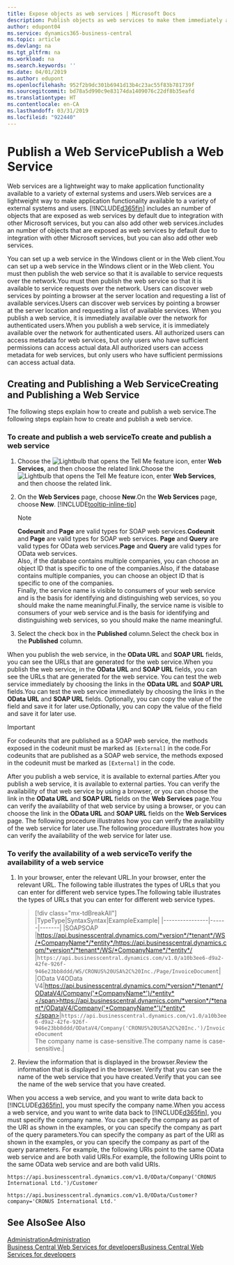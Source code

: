```yaml
---
title: Expose objects as web services | Microsoft Docs
description: Publish objects as web services to make them immediately available for your Business Central solution.
author: edupont04
ms.service: dynamics365-business-central
ms.topic: article
ms.devlang: na
ms.tgt_pltfrm: na
ms.workload: na
ms.search.keywords: ''
ms.date: 04/01/2019
ms.author: edupont
ms.openlocfilehash: 952f2b9dc301b6941d13b4c23ac55f83b781739f
ms.sourcegitcommit: bd78a5d990c9e83174da1409076c22df8b35eafd
ms.translationtype: HT
ms.contentlocale: en-CA
ms.lasthandoff: 03/31/2019
ms.locfileid: "922440"
---
```

# <a name="publish-a-web-service"></a><span data-ttu-id="8df04-103">Publish a Web Service</span><span class="sxs-lookup"><span data-stu-id="8df04-103">Publish a Web Service</span></span>

<span data-ttu-id="8df04-104">Web services are a lightweight way to make application functionality available to a variety of external systems and users.</span><span class="sxs-lookup"><span data-stu-id="8df04-104">Web services are a lightweight way to make application functionality available to a variety of external systems and users.</span></span> [!INCLUDE[d365fin](includes/d365fin_md.md)] <span data-ttu-id="8df04-105">includes an number of objects that are exposed as web services by default due to integration with other Microsoft services, but you can also add other web services.</span><span class="sxs-lookup"><span data-stu-id="8df04-105">includes an number of objects that are exposed as web services by default due to integration with other Microsoft services, but you can also add other web services.</span></span>  

<span data-ttu-id="8df04-106">You can set up a web service in the Windows client or in the Web client.</span><span class="sxs-lookup"><span data-stu-id="8df04-106">You can set up a web service in the Windows client or in the Web client.</span></span> <span data-ttu-id="8df04-107">You must then publish the web service so that it is available to service requests over the network.</span><span class="sxs-lookup"><span data-stu-id="8df04-107">You must then publish the web service so that it is available to service requests over the network.</span></span> <span data-ttu-id="8df04-108">Users can discover web services by pointing a browser at the server location and requesting a list of available services.</span><span class="sxs-lookup"><span data-stu-id="8df04-108">Users can discover web services by pointing a browser at the server location and requesting a list of available services.</span></span> <span data-ttu-id="8df04-109">When you publish a web service, it is immediately available over the network for authenticated users.</span><span class="sxs-lookup"><span data-stu-id="8df04-109">When you publish a web service, it is immediately available over the network for authenticated users.</span></span> <span data-ttu-id="8df04-110">All authorized users can access metadata for web services, but only users who have sufficient permissions can access actual data.</span><span class="sxs-lookup"><span data-stu-id="8df04-110">All authorized users can access metadata for web services, but only users who have sufficient permissions can access actual data.</span></span>

## <a name="creating-and-publishing-a-web-service"></a><span data-ttu-id="8df04-111">Creating and Publishing a Web Service</span><span class="sxs-lookup"><span data-stu-id="8df04-111">Creating and Publishing a Web Service</span></span>  
<span data-ttu-id="8df04-112">The following steps explain how to create and publish a web service.</span><span class="sxs-lookup"><span data-stu-id="8df04-112">The following steps explain how to create and publish a web service.</span></span>  

### <a name="to-create-and-publish-a-web-service"></a><span data-ttu-id="8df04-113">To create and publish a web service</span><span class="sxs-lookup"><span data-stu-id="8df04-113">To create and publish a web service</span></span>  

1. <span data-ttu-id="8df04-114">Choose the ![Lightbulb that opens the Tell Me feature](media/ui-search/search_small.png "Tell me what you want to do") icon, enter **Web Services**, and then choose the related link.</span><span class="sxs-lookup"><span data-stu-id="8df04-114">Choose the ![Lightbulb that opens the Tell Me feature](media/ui-search/search_small.png "Tell me what you want to do") icon, enter **Web Services**, and then choose the related link.</span></span>  
2. <span data-ttu-id="8df04-115">On the **Web Services** page, choose **New**.</span><span class="sxs-lookup"><span data-stu-id="8df04-115">On the **Web Services** page, choose **New**.</span></span> [!INCLUDE[tooltip-inline-tip](includes/tooltip-inline-tip_md.md)]  

    > [!NOTE]  
    > <span data-ttu-id="8df04-116">**Codeunit** and **Page** are valid types for SOAP web services.</span><span class="sxs-lookup"><span data-stu-id="8df04-116">**Codeunit** and **Page** are valid types for SOAP web services.</span></span> <span data-ttu-id="8df04-117">**Page** and **Query** are valid types for OData web services.</span><span class="sxs-lookup"><span data-stu-id="8df04-117">**Page** and **Query** are valid types for OData web services.</span></span>  
    > <span data-ttu-id="8df04-118">Also, if the database contains multiple companies, you can choose an object ID that is specific to one of the companies.</span><span class="sxs-lookup"><span data-stu-id="8df04-118">Also, if the database contains multiple companies, you can choose an object ID that is specific to one of the companies.</span></span>  
    > <span data-ttu-id="8df04-119">Finally, the service name is visible to consumers of your web service and is the basis for identifying and distinguishing web services, so you should make the name meaningful.</span><span class="sxs-lookup"><span data-stu-id="8df04-119">Finally, the service name is visible to consumers of your web service and is the basis for identifying and distinguishing web services, so you should make the name meaningful.</span></span>

3. <span data-ttu-id="8df04-120">Select the check box in the **Published** column.</span><span class="sxs-lookup"><span data-stu-id="8df04-120">Select the check box in the **Published** column.</span></span>  

<span data-ttu-id="8df04-121">When you publish the web service, in the **OData URL** and **SOAP URL** fields, you can see the URLs that are generated for the web service.</span><span class="sxs-lookup"><span data-stu-id="8df04-121">When you publish the web service, in the **OData URL** and **SOAP URL** fields, you can see the URLs that are generated for the web service.</span></span> <span data-ttu-id="8df04-122">You can test the web service immediately by choosing the links in the **OData URL** and **SOAP URL** fields.</span><span class="sxs-lookup"><span data-stu-id="8df04-122">You can test the web service immediately by choosing the links in the **OData URL** and **SOAP URL** fields.</span></span> <span data-ttu-id="8df04-123">Optionally, you can copy the value of the field and save it for later use.</span><span class="sxs-lookup"><span data-stu-id="8df04-123">Optionally, you can copy the value of the field and save it for later use.</span></span>  

> [!IMPORTANT]
> <span data-ttu-id="8df04-124">For codeunits that are published as a SOAP web service, the methods exposed in the codeunit must be marked as `[External]` in the code.</span><span class="sxs-lookup"><span data-stu-id="8df04-124">For codeunits that are published as a SOAP web service, the methods exposed in the codeunit must be marked as `[External]` in the code.</span></span>

<span data-ttu-id="8df04-125">After you publish a web service, it is available to external parties.</span><span class="sxs-lookup"><span data-stu-id="8df04-125">After you publish a web service, it is available to external parties.</span></span> <span data-ttu-id="8df04-126">You can verify the availability of that web service by using a browser, or you can choose the link in the **OData URL** and **SOAP URL** fields on the **Web Services** page.</span><span class="sxs-lookup"><span data-stu-id="8df04-126">You can verify the availability of that web service by using a browser, or you can choose the link in the **OData URL** and **SOAP URL** fields on the **Web Services** page.</span></span> <span data-ttu-id="8df04-127">The following procedure illustrates how you can verify the availability of the web service for later use.</span><span class="sxs-lookup"><span data-stu-id="8df04-127">The following procedure illustrates how you can verify the availability of the web service for later use.</span></span>  

### <a name="to-verify-the-availability-of-a-web-service"></a><span data-ttu-id="8df04-128">To verify the availability of a web service</span><span class="sxs-lookup"><span data-stu-id="8df04-128">To verify the availability of a web service</span></span>  

1. <span data-ttu-id="8df04-129">In your browser, enter the relevant URL.</span><span class="sxs-lookup"><span data-stu-id="8df04-129">In your browser, enter the relevant URL.</span></span> <span data-ttu-id="8df04-130">The following table illustrates the types of URLs that you can enter for different web service types.</span><span class="sxs-lookup"><span data-stu-id="8df04-130">The following table illustrates the types of URLs that you can enter for different web service types.</span></span>  

    > [!div class="mx-tdBreakAll"]
    > |<span data-ttu-id="8df04-131">Type</span><span class="sxs-lookup"><span data-stu-id="8df04-131">Type</span></span>|<span data-ttu-id="8df04-132">Syntax</span><span class="sxs-lookup"><span data-stu-id="8df04-132">Syntax</span></span>|<span data-ttu-id="8df04-133">Example</span><span class="sxs-lookup"><span data-stu-id="8df04-133">Example</span></span>|
    > |----------------|------|-------|
    > |<span data-ttu-id="8df04-134">SOAP</span><span class="sxs-lookup"><span data-stu-id="8df04-134">SOAP</span></span> |<span data-ttu-id="8df04-135">https://api.businesscentral.dynamics.com/*version*/*tenant*/WS/*CompanyName*/*entity*/</span><span class="sxs-lookup"><span data-stu-id="8df04-135">https://api.businesscentral.dynamics.com/*version*/*tenant*/WS/*CompanyName*/*entity*/</span></span> |`https://api.businesscentral.dynamics.com/v1.0/a10b3ee6-d9a2-42fe-926f-946e23bb8ddd/WS/CRONUS%20USA%2C%20Inc./Page/InvoiceDocument`|
    > |<span data-ttu-id="8df04-136">OData V4</span><span class="sxs-lookup"><span data-stu-id="8df04-136">OData V4</span></span>|<span data-ttu-id="8df04-137">https://api.businesscentral.dynamics.com/*version*/*tenant*/ODataV4/Company('*CompanyName*')/*entity*</span><span class="sxs-lookup"><span data-stu-id="8df04-137">https://api.businesscentral.dynamics.com/*version*/*tenant*/ODataV4/Company('*CompanyName*')/*entity*</span></span>|`https://api.businesscentral.dynamics.com/v1.0/a10b3ee6-d9a2-42fe-926f-946e23bb8ddd/ODataV4/Company('CRONUS%20USA%2C%20Inc.')/InvoiceDocument`<br/>    <span data-ttu-id="8df04-138">The company name is case-sensitive.</span><span class="sxs-lookup"><span data-stu-id="8df04-138">The company name is case-sensitive.</span></span>|

2. <span data-ttu-id="8df04-139">Review the information that is displayed in the browser.</span><span class="sxs-lookup"><span data-stu-id="8df04-139">Review the information that is displayed in the browser.</span></span> <span data-ttu-id="8df04-140">Verify that you can see the name of the web service that you have created.</span><span class="sxs-lookup"><span data-stu-id="8df04-140">Verify that you can see the name of the web service that you have created.</span></span>  

<span data-ttu-id="8df04-141">When you access a web service, and you want to write data back to [!INCLUDE[d365fin](includes/d365fin_md.md)], you must specify the company name.</span><span class="sxs-lookup"><span data-stu-id="8df04-141">When you access a web service, and you want to write data back to [!INCLUDE[d365fin](includes/d365fin_md.md)], you must specify the company name.</span></span> <span data-ttu-id="8df04-142">You can specify the company as part of the URI as shown in the examples, or you can specify the company as part of the query parameters.</span><span class="sxs-lookup"><span data-stu-id="8df04-142">You can specify the company as part of the URI as shown in the examples, or you can specify the company as part of the query parameters.</span></span> <span data-ttu-id="8df04-143">For example, the following URIs point to the same OData web service and are both valid URIs.</span><span class="sxs-lookup"><span data-stu-id="8df04-143">For example, the following URIs point to the same OData web service and are both valid URIs.</span></span>  

```
https://api.businesscentral.dynamics.com/v1.0/OData/Company('CRONUS International Ltd.')/Customer  
```

```
https://api.businesscentral.dynamics.com/v1.0/OData/Customer?company='CRONUS International Ltd.'  
```

## <a name="see-also"></a><span data-ttu-id="8df04-144">See Also</span><span class="sxs-lookup"><span data-stu-id="8df04-144">See Also</span></span>

[<span data-ttu-id="8df04-145">Administration</span><span class="sxs-lookup"><span data-stu-id="8df04-145">Administration</span></span>](admin-setup-and-administration.md)  
[<span data-ttu-id="8df04-146">Business Central Web Services for developers</span><span class="sxs-lookup"><span data-stu-id="8df04-146">Business Central Web Services for developers</span></span>](/dynamics365/business-central/dev-itpro/webservices/web-services)  
